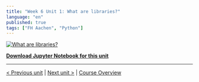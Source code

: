 ```yaml
---
title: "Week 6 Unit 1: What are libraries?"
language: "en"
published: true
tags: ["FH Aachen", "Python"]
---
```


[![What are libraries?](https://img.youtube.com/vi/BJH6fY4GkBE/hqdefault.jpg)](https://youtu.be/BJH6fY4GkBE)

[**Download Jupyter Notebook for this unit**](Week_6_Unit_1_libraries_notebook.ipynb)

---

[< Previous unit](/teaching/python-mooc/welcome_to_week6) | [Next unit >](/teaching/python-mooc/week6_unit1_selftest) |
[Course Overview](/teaching/python-mooc)